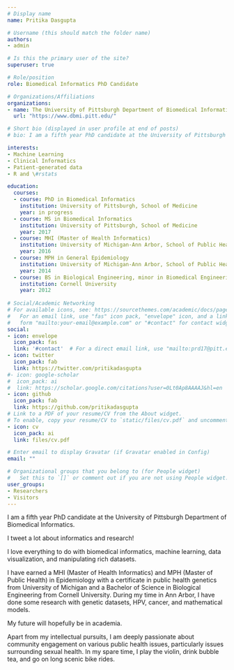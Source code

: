 ```yaml
---
# Display name
name: Pritika Dasgupta

# Username (this should match the folder name)
authors:
- admin

# Is this the primary user of the site?
superuser: true

# Role/position
role: Biomedical Informatics PhD Candidate

# Organizations/Affiliations
organizations:
- name: The University of Pittsburgh Department of Biomedical Informatics
  url: "https://www.dbmi.pitt.edu/"

# Short bio (displayed in user profile at end of posts)
# bio: I am a fifth year PhD candidate at the University of Pittsburgh Department of Biomedical Informatics.

interests:
- Machine Learning
- Clinical Informatics
- Patient-generated data
- R and \#rstats

education:
  courses:
  - course: PhD in Biomedical Informatics
    institution: University of Pittsburgh, School of Medicine
    year: in progress
  - course: MS in Biomedical Informatics
    institution: University of Pittsburgh, School of Medicine
    year: 2017
  - course: MHI (Master of Health Informatics)
    institution: University of Michigan-Ann Arbor, School of Public Health, School of Information
    year: 2016
  - course: MPH in General Epidemiology
    institution: University of Michigan-Ann Arbor, School of Public Health
    year: 2014
  - course: BS in Biological Engineering, minor in Biomedical Engineering
    institution: Cornell University
    year: 2012
    
# Social/Academic Networking
# For available icons, see: https://sourcethemes.com/academic/docs/page-builder/#icons
#   For an email link, use "fas" icon pack, "envelope" icon, and a link in the
#   form "mailto:your-email@example.com" or "#contact" for contact widget.
social:
- icon: envelope
  icon_pack: fas
  link: '#contact'  # For a direct email link, use "mailto:prd17@pitt.edu".
- icon: twitter
  icon_pack: fab
  link: https://twitter.com/pritikadasgupta
#- icon: google-scholar
#  icon_pack: ai
#  link: https://scholar.google.com/citations?user=0Lt0Ap8AAAAJ&hl=en
- icon: github
  icon_pack: fab
  link: https://github.com/pritikadasgupta
# Link to a PDF of your resume/CV from the About widget.
# To enable, copy your resume/CV to `static/files/cv.pdf` and uncomment the lines below.
- icon: cv
  icon_pack: ai
  link: files/cv.pdf

# Enter email to display Gravatar (if Gravatar enabled in Config)
email: ""

# Organizational groups that you belong to (for People widget)
#   Set this to `[]` or comment out if you are not using People widget.
user_groups:
- Researchers
- Visitors
---
```


I am a fifth year PhD candidate at the University of Pittsburgh Department of Biomedical Informatics.

I tweet a lot about informatics and research!

I love everything to do with biomedical informatics, machine learning, data visualization, and manipulating rich datasets.

I have earned a MHI (Master of Health Informatics) and MPH (Master of Public Health) in Epidemiology with a certificate in public health genetics from University of Michigan and a Bachelor of Science in Biological Engineering from Cornell University. During my time in Ann Arbor, I have done some research with genetic datasets, HPV, cancer, and mathematical models.

My future will hopefully be in academia.

Apart from my intellectual pursuits, I am deeply passionate about community engagement on various public health issues, particularly issues surrounding sexual health. In my spare time, I play the violin, drink bubble tea, and go on long scenic bike rides.
